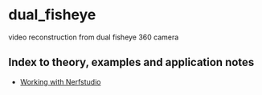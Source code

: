 # dual_fisheye
video reconstruction from dual fisheye 360 camera






## Index to theory, examples and application notes
* [Working with Nerfstudio](nerfstudio.md)

